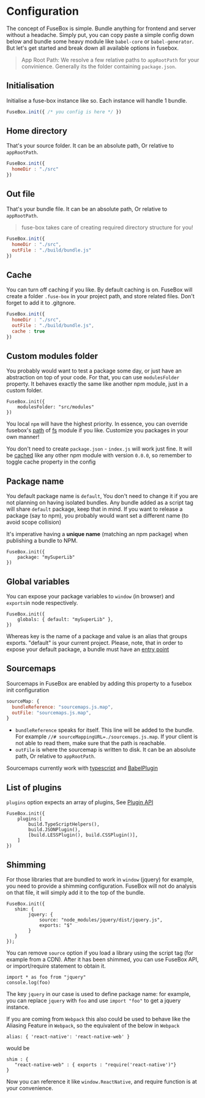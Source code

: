 # Configuration

The concept of FuseBox is simple. Bundle anything for frontend and server without a headache. Simply put, you can copy paste a simple config down below and bundle some heavy module like `babel-core` or `babel-generator`. But let's get started and break down all available options in fusebox.

> App Root Path: We resolve a few relative paths to `appRootPath` for your convinience. Generally its the folder containing `package.json`.

## Initialisation

Initialise a fuse-box instance like so. Each instance will handle 1 bundle.
```js
FuseBox.init({ /* you config is here */ })
```

## Home directory

That's your source folder. It can be an absolute path, Or relative to `appRootPath`.

```js
FuseBox.init({
  homeDir : "./src"
})
```

## Out file

That's your bundle file. It can be an absolute path, Or relative to `appRootPath`.

> fuse-box takes care of creating required directory structure for you!

```js
FuseBox.init({
  homeDir : "./src",
  outFile : "./build/bundle.js"
})
```

## Cache

You can turn off caching if you like. By default caching is on. FuseBox will create a folder `.fuse-box` in your project path, and store related files. Don't forget to add it to .gitgnore.

```js
FuseBox.init({
  homeDir : "./src",
  outFile : "./build/bundle.js",
  cache : true
})
```

## Custom modules folder

You probably would want to test a package some day, or just have an abstraction on top of your code. For that, you can use `modulesFolder` property. It behaves exactly the same like another npm module, just in a custom folder.

```
FuseBox.init({
    modulesFolder: "src/modules"
})
```

You local `npm` will have the highest priority. In essence, you can override fusebox's [path](https://github.com/fuse-box/fuse-box/blob/master/assets/libs/path/index.js) of [fs](https://github.com/fuse-box/fuse-box/blob/master/assets/libs/fs/index.js) module if you like. Customize you packages in your own manner!

You don't need to create `package.json` - `index.js` will work just fine. It will be [cached](#cache) like any other npm module with version `0.0.0`, so remember to toggle cache property in the config


## Package name
You default package name is `default`, You don't need to change it if you are not planning on having isolated bundles.
Any bundle added as a script tag will share `default` package, keep that in mind. If you want to release a package (say to npm), you probably would want set a different name (to avoid scope collision)

It's imperative having a __unique name__ (matching an npm package) when publishing a bundle to NPM.


```
FuseBox.init({
    package: "mySuperLib"
})
```

## Global variables

You can expose your package variables to `window` (in browser) and `exports`in node respectively.

```
FuseBox.init({
    globals: { default: "mySuperLib" },
})
```

Whereas key is the name of a package and value is an alias that groups exports. "default" is your current project. Please, note, that in order to expose your default package, a bundle must have an [entry point](#entry-point)

## Sourcemaps

Sourcemaps in FuseBox are enabled by adding this property to a fusebox init configuration

```js
sourceMap: {
  bundleReference: "sourcemaps.js.map",
  outFile: "sourcemaps.js.map",
}
```
* `bundleReference` speaks for itself. This line will be added to the bundle. For example `//# sourceMappingURL=./sourcemaps.js.map`. If your client is not able to read them, make sure that the path is reachable.
* `outFile` is where the sourcemap is written to disk. It can be an absolute path, Or relative to `appRootPath`.

Sourcemaps currently work with [typescript](#typescript) and [BabelPlugin](#babel-plugin)

## List of plugins

`plugins` option expects an array of plugins, See [Plugin API](#plugin-api)
```
FuseBox.init({
    plugins:[
        build.TypeScriptHelpers(),
        build.JSONPlugin(),
        [build.LESSPlugin(), build.CSSPlugin()],
    ]
})
```

## Shimming

For those libraries that are bundled to work in `window` (jquery) for example, you need to provide a shimming configuration.
FuseBox will not do analysis on that file, it will simply add it to the top of the bundle.

```
FuseBox.init({
   shim: {
        jquery: {
            source: "node_modules/jquery/dist/jquery.js",
            exports: "$"
        }
   }
});
```

You can remove `source` option if you load a library using the script tag (for example from a CDN). After it has been shimmed,
you can use FuseBox API, or import/require statement to obtain it.

```
import * as foo from "jquery"
console.log(foo)
```

The key `jquery` in our case is used to define package name: for example, you can replace `jquery` with `foo` and use `import "foo"` to get a jquery instance.

If you are coming from `Webpack` this also could be used to behave like the Aliasing Feature in `Webpack`, so the equivalent of the below in `Webpack`
```
alias: { 'react-native': 'react-native-web' }
```
would be
```
shim : {
   "react-native-web" : { exports : "require('react-native')"}
}
```
Now you can reference it like  `window.ReactNative`, and require function is at your convenience.
